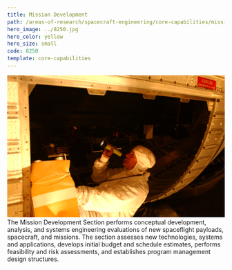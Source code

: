 ```yaml
---
title: Mission Development
path: /areas-of-research/spacecraft-engineering/core-capabilities/mission-development
hero_image: ../8250.jpg
hero_color: yellow
hero_size: small
code: 8250
template: core-capabilities
---
```

![Mission Development at Work](8213.jpg)
The Mission Development Section performs conceptual development, analysis, and systems engineering evaluations of new spaceflight payloads, spacecraft, and missions. The section assesses new technologies, systems and applications, develops initial budget and schedule estimates, performs feasibility and risk assessments, and establishes program management design structures.